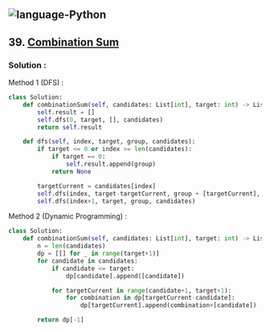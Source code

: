 ![language-Python](https://img.shields.io/badge/%20-Python-ffd43b?style=for-the-badge&logo=PYTHON)
---

## 39. [Combination Sum](https://leetcode.com/problems/combination-sum)

### Solution :

Method 1 (DFS) :
```python
class Solution:
    def combinationSum(self, candidates: List[int], target: int) -> List[List[int]]:
        self.result = []
        self.dfs(0, target, [], candidates)
        return self.result

    def dfs(self, index, target, group, candidates):
        if target <= 0 or index >= len(candidates):
            if target == 0:
                self.result.append(group)
            return None

        targetCurrent = candidates[index]
        self.dfs(index, target-targetCurrent, group + [targetCurrent], candidates)
        self.dfs(index+1, target, group, candidates)
```

Method 2 (Dynamic Programming) :
```python
class Solution:
    def combinationSum(self, candidates: List[int], target: int) -> List[List[int]]:
        n = len(candidates)
        dp = [[] for _ in range(target+1)]
        for candidate in candidates:
            if candidate <= target:
                dp[candidate].append([candidate])

            for targetCurrent in range(candidate+1, target+1):
                for combination in dp[targetCurrent-candidate]:
                    dp[targetCurrent].append(combination+[candidate])

        return dp[-1]
```

